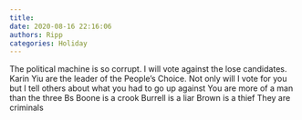 ```yaml
---
title: 
date: 2020-08-16 22:16:06
authors: Ripp
categories: Holiday
---
```


 The political machine is so corrupt.   I will vote against the lose candidates.    
Karin Yiu are the leader of the People’s Choice.   Not only will I vote for you but I tell others about what you had to go up against
You are more of a man than the three Bs
Boone is a crook
Burrell is a liar
Brown is a thief 
They are criminals
